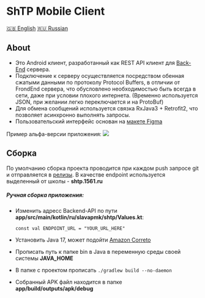 # ShTP Mobile Client
[🇬🇧 English](/readme.md) [🇷🇺 Russian](/readme.ru.md)

## About
* Это Android клиент, разработанный как REST API клиент для [Back-End](https://github.com/ITClassDev/Backend) сервера.
* Подключение к серверу осуществляется посредством обенная сжатыми данными по протоколу Protocol Buffers, в отличии от FrondEnd сервера, что обусловлено необходимостью быть всегда в сети, даже при условии плохого интернета. (Временно используется JSON, при желании легко переключается и на ProtoBuf)
* Для обмена сообщений используется связка RxJava3 + Retrofit2, что позволяет асинхронно выполнять запросы.
* Пользовательский интерфейс основан на [макете Figma](https://www.figma.com/file/k45gvSrwIiGPbaLBunFHw9/Android?node-id=160%3A174&t=RIWBJ2Qv6cmYgMKH-1)

Пример альфа-версии приложения:
![](https://i.imgur.com/ny1Pyvc.png)

## Сборка

По умолчанию сборка проекта проводится при каждом push запросе git и отправляется в [релизы](https://github.com/ITClassDev/Mobile/releases).
В качестве endpoint используется выделенный от школы - **shtp.1561.ru**

##### Ручная сборка приложения:
* Изменить адресс Backend-API по пути **app/src/main/kotlin/ru/slavapmk/shtp/Values.kt**:

  `const val ENDPOINT_URL = "YOUR_URL_HERE"`

* Установить Java 17, может подойти [Amazon Correto](https://docs.aws.amazon.com/corretto/latest/corretto-17-ug/downloads-list.html)
* Прописать путь к папке bin в Java в переменную среды своей системы **JAVA_HOME**
* В папке с проектом прописать `./gradlew build --no-daemon`
* Собранный APK файл находится в папке **app/build/outputs/apk/debug**